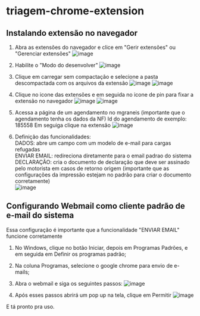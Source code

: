 # triagem-chrome-extension

## Instalando extensão no navegador
1. Abra as extensões do navegador e clice em "Gerir extensões" ou "Gerenciar extensões"
![image](https://github.com/user-attachments/assets/80f8622b-3dd2-4071-b4a2-c10da0e2d3d2)

2. Habilite o "Modo do desenvolver"
![image](https://github.com/user-attachments/assets/3bbe4371-3dc8-453b-b656-7a2f71370f00)

3. Clique em carregar sem compactação e selecione a pasta descompactada com os arquivos da extensão
![image](https://github.com/user-attachments/assets/1f8abefd-4229-4555-a50b-2c616479e5cd)
![image](https://github.com/user-attachments/assets/7ed9a303-6fd6-4d39-bf19-b01bdfed8d17)

4. Clique no icone das extensões e em seguida no icone de pin para fixar a extensão no navegador
![image](https://github.com/user-attachments/assets/d6883dfa-e7d4-4aab-8d25-0bbdc7583cd1)
![image](https://github.com/user-attachments/assets/88b8dfe9-0fa3-403f-a4d4-a05ee7d01154)

5. Acessa a página de um agendamento no mgraneis (importante que o agendamento tenha os dados da NF)
Id do agendamento de exemplo: 185558
Em seguiga clique na extensão
![image](https://github.com/user-attachments/assets/f15b6683-da9d-4fa9-8209-49e300d6f9dd)

6. Definição das funcionalidades:  
DADOS: abre um campo com um modelo de e-mail para cargas refugadas  
ENVIAR EMAIL: redireciona diretamente para o email padrao do sistema  
DECLARAÇÃO: cria o documento de declaração que deve ser assinado pelo motorista em casos de retorno origem (importante que as configurações da impressão estejam no padrão para criar o documento corretamente)  
![image](https://github.com/user-attachments/assets/18bb4893-4a02-4c59-878e-00ecf391957e)

## Configurando Webmail como cliente padrão de e-mail do sistema
Essa configuração é importante que a funcionalidade "ENVIAR EMAIL" funcione corretamente

1. No Windows, clique no botão Iniciar, depois em Programas Padrões, e em seguida em Definir os programas padrão;
   
2. Na coluna Programas, selecione o google chrome para envio de e-mails;

3. Abra o webmail e siga os seguintes passos:
![image](https://github.com/user-attachments/assets/7318b215-2cd4-4efb-86a0-2a5c0fafd613)

4. Após esses passos abrirá um pop up na tela, clique em Permitir
![image](https://github.com/user-attachments/assets/628134bf-2445-47dd-bf8f-9b85e826625a)

E tá pronto pra uso.
